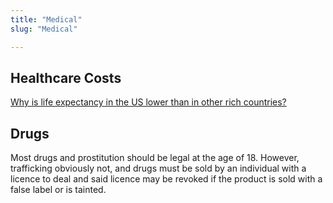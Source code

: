 ```yaml
---
title: "Medical"
slug: "Medical"

---
```


## Healthcare Costs

[Why is life expectancy in the US lower than in other rich countries?](https://ourworldindata.org/us-life-expectancy-low)

## Drugs

Most drugs and prostitution should be legal at the age of 18. However, trafficking obviously not, and drugs must be sold by an individual with a licence to deal and said licence may be revoked if the product is sold with a false label or is tainted.
